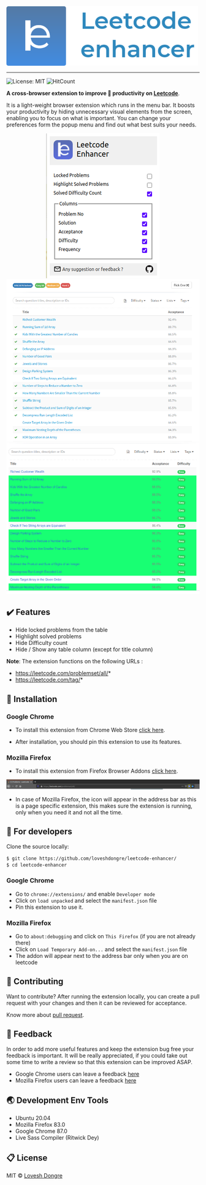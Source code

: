 <img src="./images/logoFull.png" alt="logo full" width="500">
<hr>

![License: MIT](https://img.shields.io/badge/License-MIT-green.svg) 
![HitCount](http://hits.dwyl.com/loveshdongre/leetcode-enhancer.svg)

**A cross-browser extension to improve :rocket: productivity on 
<a href="https://leetcode.com" target="_blank">Leetcode</a>**.

It is a light-weight browser extension which runs in the menu bar. It boosts your productivity by hiding unnecessary visual elements from the screen, enabling you to focus on what is important. You can change your preferences form the popup menu and find out what best suits your needs.

<div align="center">
    <img src="./images/ui.png">
    <br>
    <img src="./images/ui4.png">
    <br>
    <img src="./images/ui3.png">
</div>

## :heavy_check_mark: Features
* Hide locked problems from the table
* Highlight solved problems
* Hide Difficulty count
* Hide / Show any table column (except for title column)

**Note**: The extension functions on the following URLs :
* https://leetcode.com/problemset/all/*
* https://leetcode.com/tag/*

## :star2: Installation
### Google Chrome
* To install this extension from Chrome Web Store <a href="https://chrome.google.com/webstore/detail/leetcode-enhancer/gcmncppaaebldbkgkcbojghpmpjkdlmp" target="_blank">click here</a>.

* After installation, you should pin this extension to use its features.
### Mozilla Firefox
* To install this extension from Firefox Browser Addons <a href="https://addons.mozilla.org/en-US/firefox/addon/leetcode-enhancer/" target="_blank">click here</a>.

<div align = "center">
    <img src="./images/ui3-m.png" alt="mozilla page action extension location">
</div>

* In case of Mozilla Firefox, the icon will appear in the address bar as this is a page specific extension, this makes sure the extension is running, only when you need it and not all the time.

## :crown: For developers
Clone the source locally:

```sh
$ git clone https://github.com/loveshdongre/leetcode-enhancer/
$ cd leetcode-enhancer
```
### Google Chrome
* Go to `chrome://extensions/` and enable `Developer mode`
* Click on `load unpacked` and select the `manifest.json` file
* Pin this extension to use it.

### Mozilla Firefox
* Go to `about:debugging` and click on `This Firefox` (if you are not already there)
* Click on `Load Temporary Add-on...` and select the `manifest.json` file
* The addon will appear next to the address bar only when you are on leetcode

## :handshake: Contributing
Want to contribute? After running the extension locally, you can create a pull request with your changes and then it can be reviewed for acceptance.

Know more about [pull request](https://docs.github.com/en/free-pro-team@latest/github/collaborating-with-issues-and-pull-requests/about-pull-requests).

## :pencil: Feedback
In order to add more useful features and keep the extension bug free your feedback is important. It will be really appreciated, if you could take out some time to write a review so that this extension can be improved ASAP.

* Google Chrome users can leave a feedback [here](https://chrome.google.com/webstore/detail/leetcode-enhancer/gcmncppaaebldbkgkcbojghpmpjkdlmp)
* Mozilla Firefox users can leave a feedback [here](https://addons.mozilla.org/en-US/firefox/addon/leetcode-enhancer/)


## :earth_asia: Development Env Tools
* Ubuntu 20.04
* Mozilla Firefox 83.0
* Google Chrome 87.0
* Live Sass Compiler (Ritwick Dey)

## :clipboard: License
MIT © <a href = "https://loveshdongre.tech" target="_blank">Lovesh Dongre</a>